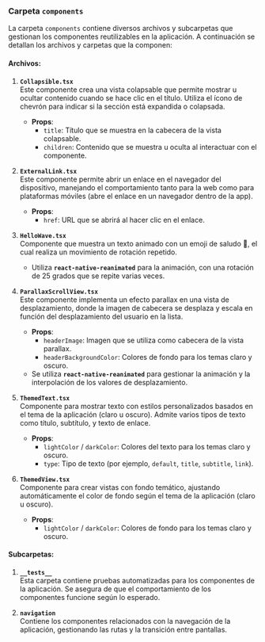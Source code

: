 ### **Carpeta `components`**

La carpeta `components` contiene diversos archivos y subcarpetas que gestionan los componentes reutilizables en la aplicación. A continuación se detallan los archivos y carpetas que la componen:

#### **Archivos:**

1. **`Collapsible.tsx`**  
   Este componente crea una vista colapsable que permite mostrar u ocultar contenido cuando se hace clic en el título. Utiliza el ícono de chevrón para indicar si la sección está expandida o colapsada.  
   - **Props**:  
     - `title`: Título que se muestra en la cabecera de la vista colapsable.  
     - `children`: Contenido que se muestra u oculta al interactuar con el componente.

2. **`ExternalLink.tsx`**  
   Este componente permite abrir un enlace en el navegador del dispositivo, manejando el comportamiento tanto para la web como para plataformas móviles (abre el enlace en un navegador dentro de la app).  
   - **Props**:  
     - `href`: URL que se abrirá al hacer clic en el enlace.

3. **`HelloWave.tsx`**  
   Componente que muestra un texto animado con un emoji de saludo 👋, el cual realiza un movimiento de rotación repetido.  
   - Utiliza **`react-native-reanimated`** para la animación, con una rotación de 25 grados que se repite varias veces.

4. **`ParallaxScrollView.tsx`**  
   Este componente implementa un efecto parallax en una vista de desplazamiento, donde la imagen de cabecera se desplaza y escala en función del desplazamiento del usuario en la lista.  
   - **Props**:  
     - `headerImage`: Imagen que se utiliza como cabecera de la vista parallax.  
     - `headerBackgroundColor`: Colores de fondo para los temas claro y oscuro.  
   - Se utiliza **`react-native-reanimated`** para gestionar la animación y la interpolación de los valores de desplazamiento.

5. **`ThemedText.tsx`**  
   Componente para mostrar texto con estilos personalizados basados en el tema de la aplicación (claro u oscuro). Admite varios tipos de texto como título, subtítulo, y texto de enlace.  
   - **Props**:  
     - `lightColor` / `darkColor`: Colores del texto para los temas claro y oscuro.  
     - `type`: Tipo de texto (por ejemplo, `default`, `title`, `subtitle`, `link`).

6. **`ThemedView.tsx`**  
   Componente para crear vistas con fondo temático, ajustando automáticamente el color de fondo según el tema de la aplicación (claro u oscuro).  
   - **Props**:  
     - `lightColor` / `darkColor`: Colores de fondo para los temas claro y oscuro.

#### **Subcarpetas:**

1. **`__tests__`**  
   Esta carpeta contiene pruebas automatizadas para los componentes de la aplicación. Se asegura de que el comportamiento de los componentes funcione según lo esperado.

2. **`navigation`**  
   Contiene los componentes relacionados con la navegación de la aplicación, gestionando las rutas y la transición entre pantallas.

